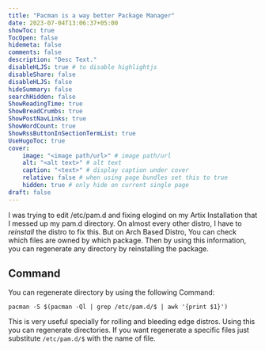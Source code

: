 ```yaml
---
title: "Pacman is a way better Package Manager"
date: 2023-07-04T13:06:37+05:00
showToc: true
TocOpen: false
hidemeta: false
comments: false
description: "Desc Text."
disableHLJS: true # to disable highlightjs
disableShare: false
disableHLJS: false
hideSummary: false
searchHidden: false
ShowReadingTime: true
ShowBreadCrumbs: true
ShowPostNavLinks: true
ShowWordCount: true
ShowRssButtonInSectionTermList: true
UseHugoToc: true
cover:
    image: "<image path/url>" # image path/url
    alt: "<alt text>" # alt text
    caption: "<text>" # display caption under cover
    relative: false # when using page bundles set this to true
    hidden: true # only hide on current single page
draft: false
---
```

I was trying to edit /etc/pam.d and fixing elogind on my Artix Installation that I messed up my pam.d directory. On almost every other distro, I have to _reinstall_ the distro to fix this. But on Arch Based Distro, You can check which files are owned by which package. Then by using this information, you can regenerate any directory by reinstalling the package.
## Command
You can regenerate directory by using the following Command:

`pacman -S $(pacman -Ql | grep /etc/pam.d/$ | awk '{print $1}')`

This is very useful specially for rolling and bleeding edge distros. Using this you can regenerate directories. If you want regenerate a specific files just substitute `/etc/pam.d/$` with the name of file.
